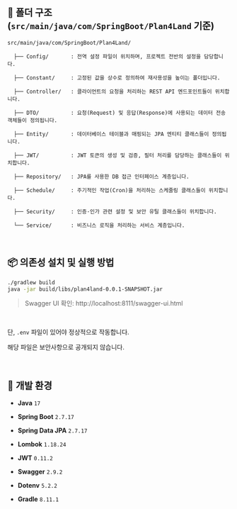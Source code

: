 ## 📁 폴더 구조 (`src/main/java/com/SpringBoot/Plan4Land` 기준)

```
src/main/java/com/SpringBoot/Plan4Land/

  ├── Config/       : 전역 설정 파일이 위치하며, 프로젝트 전반의 설정을 담당합니다.
  
  ├── Constant/     : 고정된 값을 상수로 정의하여 재사용성을 높이는 폴더입니다.
  
  ├── Controller/   : 클라이언트의 요청을 처리하는 REST API 엔드포인트들이 위치합니다.
  
  ├── DTO/          : 요청(Request) 및 응답(Response)에 사용되는 데이터 전송 객체들이 정의됩니다.
  
  ├── Entity/       : 데이터베이스 테이블과 매핑되는 JPA 엔티티 클래스들이 정의됩니다.
  
  ├── JWT/          : JWT 토큰의 생성 및 검증, 필터 처리를 담당하는 클래스들이 위치합니다.
    
  ├── Repository/   : JPA를 사용한 DB 접근 인터페이스 계층입니다.
    
  ├── Schedule/     : 주기적인 작업(Cron)을 처리하는 스케줄링 클래스들이 위치합니다.
    
  ├── Security/     : 인증·인가 관련 설정 및 보안 유틸 클래스들이 위치합니다.

  └── Service/      : 비즈니스 로직을 처리하는 서비스 계층입니다.
```

<br/>

## 📦 의존성 설치 및 실행 방법

```bash
./gradlew build
java -jar build/libs/plan4land-0.0.1-SNAPSHOT.jar
```

>Swagger UI 확인: http://localhost:8111/swagger-ui.html

<br/>

단, `.env` 파일이 있어야 정상적으로 작동합니다.

해당 파일은 보안사항으로 공개되지 않습니다.

<br/>

## 🧱 개발 환경

- **Java** `17`

- **Spring Boot** `2.7.17`

- **Spring Data JPA** `2.7.17`

- **Lombok** `1.18.24`

- **JWT** `0.11.2`

- **Swagger** `2.9.2`

- **Dotenv** `5.2.2`

- **Gradle** `8.11.1`